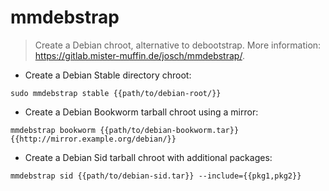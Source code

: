 # mmdebstrap

> Create a Debian chroot, alternative to debootstrap.
> More information: <https://gitlab.mister-muffin.de/josch/mmdebstrap/>.

- Create a Debian Stable directory chroot:

`sudo mmdebstrap stable {{path/to/debian-root/}}`

- Create a Debian Bookworm tarball chroot using a mirror:

`mmdebstrap bookworm {{path/to/debian-bookworm.tar}} {{http://mirror.example.org/debian/}}`

- Create a Debian Sid tarball chroot with additional packages:

`mmdebstrap sid {{path/to/debian-sid.tar}} --include={{pkg1,pkg2}}`

